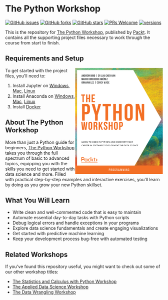 # The Python Workshop
[![GitHub issues](https://img.shields.io/github/issues/PacktWorkshops/The-Python-Workshop.svg)](https://github.com/PacktWorkshops/The-Python-Workshop/issues)
[![GitHub forks](https://img.shields.io/github/forks/PacktWorkshops/The-Python-Workshop.svg)](https://github.com/PacktWorkshops/The-Python-Workshop/network)
[![GitHub stars](https://img.shields.io/github/stars/PacktWorkshops/The-Python-Workshop.svg)](https://github.com/PacktWorkshops/The-Python-Workshop/stargazers)
[![PRs Welcome](https://img.shields.io/badge/PRs-welcome-brightgreen.svg)](https://github.com/PacktWorkshops/The-Python-Workshop/pulls)
[![versions](https://img.shields.io/pypi/pyversions/pybadges.svg)](https://www.python.org/downloads/)

This is the repository for [The Python Workshop](https://www.amazon.com/Python-Workshop-Interactive-Approach-Learning/dp/1839218851/ref=sr_1_1?dchild=1&keywords=The%20Python%20Workshop&qid=1611065248&s=books&sr=1-1&utm_source=github&utm_medium=repository&utm_campaign=9781839218859&utm_term=Python&utm_content=The%20Python%20Workshop), published by [Packt](https://www.packtpub.com/?utm_source=github). It contains all the supporting project files necessary to work through the course from start to finish.

## Requirements and Setup
<a href="https://www.amazon.com/Python-Workshop-Interactive-Approach-Learning/dp/1839218851/ref=sr_1_1?dchild=1&keywords=The%20Python%20Workshop&qid=1611065248&s=books&sr=1-1&utm_source=github&utm_medium=repository&utm_campaign=9781839218859&utm_term=Python&utm_content=The%20Python%20Workshop"><img src="https://github.com/PacktWorkshops/Workshop-Covers/blob/master/The%20Python%20Workshop.png" alt="The Python Workshop" height="340px" width="280px" align="right" this.target="_blank"></a>

To get started with the project files, you'll need to:
1. Install Jupyter on [Windows](https://www.python.org/downloads/windows/), [Mac](https://www.python.org/downloads/mac-osx/), [Linux](https://www.python.org/downloads/source/)
2. Install Anaconda on [Windows](https://www.anaconda.com/distribution/#windows), [Mac](https://www.anaconda.com/distribution/#macos), [Linux](https://www.anaconda.com/distribution/#linux)
3. Install [Docker](https://docs.docker.com/docker-for-windows/install/)

## About The Python Workshop
More than just a Python guide for beginners, [The Python Workshop](https://www.amazon.com/Python-Workshop-Interactive-Approach-Learning/dp/1839218851/ref=sr_1_1?dchild=1&keywords=The%20Python%20Workshop&qid=1611065248&s=books&sr=1-1&utm_source=github&utm_medium=repository&utm_campaign=9781839218859&utm_term=Python&utm_content=The%20Python%20Workshop) takes you through the full spectrum of basic to advanced topics, equipping you with the skills you need to get started with data science and more. Filled with practical step-by-step examples and interactive exercises, you'll learn by doing as you grow your new Python skillset.

## What You Will Learn
* Write clean and well-commented code that is easy to maintain
* Automate essential day-to-day tasks with Python scripts
* Debug logical errors and handle exceptions in your programs
* Explore data science fundamentals and create engaging visualizations
* Get started with predictive machine learning
* Keep your development process bug-free with automated testing

## Related Workshops
If you've found this repository useful, you might want to check out some of our other workshop titles:
* [The Statistics and Calculus with Python Workshop](https://www.amazon.com/Statistics-Calculus-Python-Workshop-comprehensive/dp/1800209762/ref=tmm_pap_swatch_0?_encoding=UTF8&qid=1611065425&sr=1-1-fkmr1&utm_source=github&utm_medium=repository&utm_campaign=9781801078719&utm_term=Statistics%20and%20Calculus%20with%20Python&utm_content=The%20Statistics%20and%20Calculus%20with%20Python%20Workshop)
* [The Applied Data Science Workshop](https://www.amazon.com/Applied-Data-Science-Workshop-applications/dp/1800202504/ref=tmm_pap_swatch_0?_encoding=UTF8&qid=1611064853&sr=1-1&utm_source=github&utm_medium=repository&utm_campaign=9781800202504&utm_term=Applied%20Data%20Science&utm_content=The%20Applied%20Data%20Science%20Workshop)
* [The Data Wrangling Workshop](https://www.amazon.com/Data-Wrangling-Workshop-actionable-insights/dp/1839215003/ref=tmm_pap_swatch_0?_encoding=UTF8&qid=1611065162&sr=1-1&utm_source=github&utm_medium=repository&utm_campaign=9781801078955&utm_term=Data%20Wrangling&utm_content=The%20Data%20Wrangling%20Workshop)
